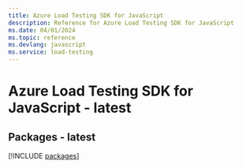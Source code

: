 ```yaml
---
title: Azure Load Testing SDK for JavaScript
description: Reference for Azure Load Testing SDK for JavaScript
ms.date: 04/01/2024
ms.topic: reference
ms.devlang: javascript
ms.service: load-testing
---
```

# Azure Load Testing SDK for JavaScript - latest
## Packages - latest
[!INCLUDE [packages](load-testing-index.md)]